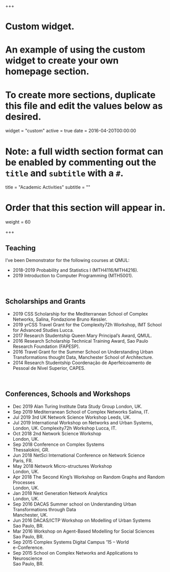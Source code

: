 +++
# Custom widget.
# An example of using the custom widget to create your own homepage section.
# To create more sections, duplicate this file and edit the values below as desired.
widget = "custom"
active = true
date = 2016-04-20T00:00:00

# Note: a full width section format can be enabled by commenting out the `title` and `subtitle` with a `#`.
title = "Academic Activities"
subtitle = ""

# Order that this section will appear in.
weight = 60

+++

Teaching
---

I’ve been Demonstrator for the following courses at QMUL:

* 2018-2019 Probability and Statistics I (MTH4116/MTH4216).
* 2019 Introduction to Computer Programming (MTH5001).

<br>

Scholarships and Grants
---

* 2019 CSS Scholarship for the Mediterranean School of Complex Networks, Salina, Fondazione Bruno Kessler.
* 2019 yrCSS Travel Grant for the Complexity72h Workshop, IMT School for Advanced Studies Lucca.
* 2017 Research Studentship Queen Mary Principal’s Award, QMUL.
* 2016 Research Scholarship Technical Training Award, Sao Paulo Research Foundation (FAPESP).
* 2016 Travel Grant for the Summer School on Understanding Urban Transformations thought Data, Manchester School of Architecture.
* 2014 Research Studentship Coordenação de Aperfeicoamento de Pessoal de Nível Superior, CAPES.


<br>

Conferences, Schools and Workshops
---

* Dec 2019 Alan Turing Institute Data Study Group
London, UK.
* Sep 2019 Mediterranean School of Complex Networks
Salina, IT.
* Jul 2019 3rd UK Network Science Workshop
Leeds, UK.
* Jul 2019 International Workshop on Networks and Urban Systems, London, UK. Complexity72h Workshop
Lucca, IT.
* Oct 2018 2nd Network Science Workshop  
London, UK.
* Sep 2018 Conference on Complex Systems  
Thessalokini, GR.
* Jun 2018 NetSci International Conference on Network Science  
Paris, FR.
* May 2018 Network Micro-structures Workshop  
London, UK.
* Apr 2018 The Second King’s Workshop on Random Graphs and Random Processes  
London, UK.
* Jan 2018 Next Generation Network Analytics  
London, UK.
* Sep 2016 DACAS Summer school on Understanding Urban Transformations through Data  
Manchester, UK.
* Jun 2016 DACAS/ICTP Workshop on Modelling of Urban Systems  
Sao Paulo, BR.
* Mar 2016 Workshop on Agent-Based Modelling for Social Sciences  
Sao Paulo, BR.
* Sep 2015 Complex Systems Digital Campus ’15 – World  
e-Conference.
* Sep 2015 School on Complex Networks and Applications to Neuroscience  
Sao Paulo, BR.
